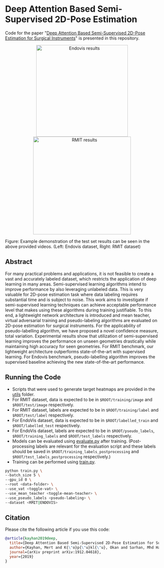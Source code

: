 # Deep Attention Based Semi-Supervised 2D-Pose Estimation
Code for the paper "[Deep Attention Based Semi-Supervised 2D-Pose Estimation for Surgical Instruments](https://arxiv.org/abs/1912.04618)" is presented in this repository.

<div align="center" style="width:image width px;">
  <img  src="https://github.com/mertkayhan/SSL-2D-Pose/blob/master/README/Endovis.gif" width=300 alt="Endovis results">
  <img  src="https://github.com/mertkayhan/SSL-2D-Pose/blob/master/README/RMIT.gif" width=320 alt="RMIT results">
</div>


Figure: Example demonstration of the test set results can be seen in the above provided videos. (Left: Endovis dataset, Right: RMIT dataset)

## Abstract

For many practical problems and applications, it is not feasible to create a vast and accurately labeled dataset, which restricts the application of deep learning in many areas. Semi-supervised learning algorithms intend to improve performance by also leveraging unlabeled data. This is very valuable for 2D-pose estimation task where data labeling requires substantial time and is subject to noise. This work aims to investigate if semi-supervised learning techniques can achieve acceptable performance level that makes using these algorithms during training justifiable. To this end, a lightweight network architecture is introduced and mean teacher, virtual adversarial training and pseudo-labeling algorithms are evaluated on 2D-pose estimation for surgical instruments. For the applicability of pseudo-labelling algorithm, we have proposed a novel confidence measure, total variation. Experimental results show that utilization of semi-supervised learning improves the performance on unseen geometries drastically while maintaining high accuracy for seen geometries. For RMIT benchmark, our lightweight architecture outperforms state-of-the-art with supervised learning. For Endovis benchmark, pseudo-labelling algorithm improves the supervised baseline achieving the new state-of-the-art performance.

## Running the Code

* Scripts that were used to generate target heatmaps are provided in the [utils](https://github.com/mertkayhan/SSL-2D-Pose/tree/master/utils) folder.
* For RMIT dataset, data is expected to be in `$ROOT/training/image` and `$ROOT/test/image` respectively.
* For RMIT dataset, labels are expected to be in `$ROOT/training/label` and `$ROOT/test/label` respectively.
* For EndoVis dataset, data is expected to be in `$ROOT/labelled_train` and `$ROOT/labelled_test` respectively.
* For EndoVis dataset, labels are expected to be in `$ROOT/pseudo_labels`, `$ROOT/training_labels` and `$ROOT/test_labels` respectively.
* Models can be evaluated using [evaluate.py](https://github.com/mertkayhan/SSL-2D-Pose/blob/master/evaluate.py) after training. (Post-processing labels are relevant for the evaluation script and these labels should be saved in `$ROOT/training_labels_postprocessing` and `$ROOT/test_labels_postprocessing` respectively.)
* Training can be performed using [train.py](https://github.com/mertkayhan/SSL-2D-Pose/blob/master/train.py).

```bash
python train.py \
--batch_size 5 \
--gpu_id 0 \
--root <data-folder> \
--use_vat <toggle-vat> \
--use_mean_teacher <toggle-mean-teacher> \
--use_pseudo_labels <pseudo-labeling> \
--dataset <RMIT|ENDOVIS>
```

## Citation

Please cite the following article if you use this code: 

```bibtex
@article{kayhan2019deep,
  title={Deep Attention Based Semi-Supervised 2D-Pose Estimation for Surgical Instruments},
  author={Kayhan, Mert and K{\"o}p{\"u}kl{\"u}, Okan and Sarhan, Mhd Hasan and Yigitsoy, Mehmet and Eslami, Abouzar and Rigoll, Gerhard},
  journal={arXiv preprint arXiv:1912.04618},
  year={2019}
}
```

